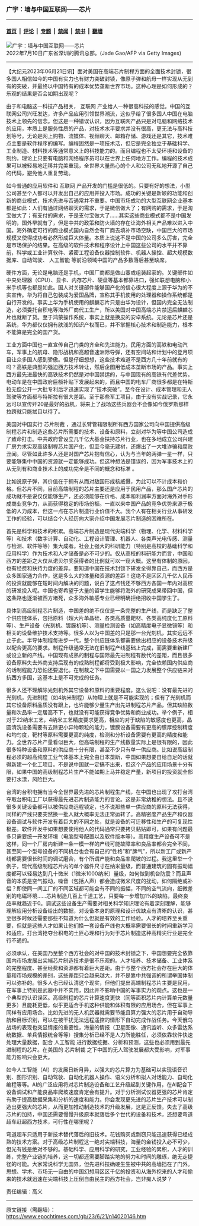 ### 广宇：墙与中国互联网——芯片

---

#### [首页](../../../..?n14020146) &nbsp;|&nbsp; [评论](../../../../../epoch-comment?n14020146) &nbsp;|&nbsp; [专题](../../../../../epoch-special?n14020146) &nbsp;|&nbsp; [禁闻](../../../../../epoch-news?n14020146) &nbsp;|&nbsp; [禁书](../../../../../books?n14020146) &nbsp;|&nbsp; [翻墙](https://github.com/gfw-breaker/nogfw/blob/master/README.md?n14020146)


<div><img alt="广宇：墙与中国互联网——芯片" class="attachment-djy_600_400 size-djy_600_400 wp-post-image" src="https://i.epochtimes.com/assets/uploads/2023/06/id14020176-41812011bebf8d67b8e83c36565e2b6a-.jpeg"/>
<div class="caption">
 2022年7月10日广东省深圳的腾讯总部。(Jade Gao/AFP via Getty Images)
</div></div><hr/><div class="post_content" id="artbody" itemprop="articleBody">
 <!-- article content begin -->
 <p>
  【大纪元2023年06月21日讯】面对美国在高端芯片制程方面的全面技术封锁，很多国人相信如今的中国有实力也有财力突破封锁，像原子弹和航母一样实现从无到有的突破，并最终以中国特有的成本优势垄断世界市场。这种心理是如何形成的？乐观的结果是否会如期出现呢？
 </p>
 <p>
  由于和电脑这一科技产品相关，
  <ok href="https://www.epochtimes.com/gb/tag/%E4%BA%92%E8%81%94%E7%BD%91.html">
   互联网
  </ok>
  产业给人一种很高科技的感觉。中国的互联网公司兴旺发达，许多产品应用引领世界潮流，这似乎给了很多国人中国在电脑技术上领先的信念。但这是一种错误认识，因为互联网产品只是对电脑和网络技术的应用，本质上是服务性质的产品，对技术水平要求并没有很高，更无法与高科技划等号。无论是网上购物、流媒体、视频聊天、邮箱存储、游戏还是其它，技术难点主要是软件程序的编写。编程固然是一项技术活，但它是完全独立于基础科学、工业制造、材料技术等通常意义上的科技能力的。而且编程也不太受环境和设备的制约，理论上只要有电脑和网络程序员可以在世界上任何地方工作。编程的技术成果可以被轻易地迁移并完美重现，全世界大量热心的个人和公司无私地开源了自己的代码，避免他人重复劳动。
 </p>
 <p>
  如今普通的应用软件和
  <ok href="https://www.epochtimes.com/gb/tag/%E4%BA%92%E8%81%94%E7%BD%91.html">
   互联网
  </ok>
  产品开发的门槛是很低的。只要有好的想法，小型公司甚至个人都可以开发出自己的应用并投入市场。成功的关键是新颖的功能和创新的商业模式，技术先进与否通常并不重要。中国市场成功的大型互联网企业基本都是如此：人们有通过网络聊天的需求，于是微信做大了；有网购的需求，于是淘宝做大了；有支付的需求，于是支付宝做大了……其实这些商业模式都不是中国发明的，国外早就有了，但是中共的政策和防火墙的存在让海外相关产品难以进入中国。海外确定可行的商业模式国内自然会有厂商去填补市场空缺，中国巨大的市场规模又使得成功者必然形成巨大体量。本质上说这不是中国的公司多么厉害，完全是市场保护的结果。在高级的软件技术和程序设计上中国这些公司的水平并不靠前，科学或工业计算软件、紧密工程设备仪器控制软件、机器人操控、超大规模数据库、自动驾驶、
  <ok href="https://www.epochtimes.com/gb/tag/%E4%BA%BA%E5%B7%A5%E6%99%BA%E8%83%BD.html">
   人工智能
  </ok>
  等前沿领域中国的产品多数落后甚至缺席。
 </p>
 <p>
  硬件方面，无论是电脑还是手机，中国厂商都是做山寨或组装起家的。关键部件如中央处理器（CPU）、显卡、内存芯片、硬盘等基本都靠进口，强如联想电脑和小米手机等也都是如此。国人对关键部件能够国产化的信心很大程度上源于华为的不实宣传。华为将自己包装成为爱国品牌，宣称其手机使用的处理器和操作系统都是自行开发的。事实上华为手机使用的麒麟芯片只是由华为设计，但国内完全无法制造，必须委托台积电等海外厂商代工生产，所以美国对中国高端芯片禁运后麒麟芯片也就断了货。至于鸿蒙操作系统，事实上就是换皮的安卓系统。无论是芯片还是系统，华为都仅仅拥有肤浅的知识产权而已，并不掌握核心技术和制造能力，根本不能算是完全的国产货。
 </p>
 <p>
  工业方面中国也一直宣传自己门类的齐全和先进能力。民用方面的高铁和电动汽车，军事上的航母、隐形战机和高超音速洲际导弹，还有空间站和计划中的登月项目让众多国人感到骄傲。但是仔细想想，这些技术难道不是西方几十年前就有的吗？高铁是典型的强迫西方技术转让，然后企图用低成本垄断市场的产品。事实上西方最先进最快的高铁技术仍然是对中国禁运的，与中国现有的高铁有代差优势。电动车是在中国政府巨额补贴下发展起来的，而且中国的电车厂商很多都是在特斯拉无偿公开一大批专利后才迅速实现了“技术突破”。至今在设计、成本管理和无人驾驶等方面都与特斯拉有很大差距。至于那些军工项目，由于没有实战记录，它永远可以宣传歼20是最好的战机，将来上了战场这些兵器会不会像如今俄罗斯那样拉跨就只能拭目以待了。
 </p>
 <p>
  美国对中国实行
  <ok href="https://www.epochtimes.com/gb/tag/%E8%8A%AF%E7%89%87%E5%88%B6%E8%A3%81.html">
   芯片制裁
  </ok>
  ，通过长臂管辖限制所有西方国家公司向中国提供高级制程芯片和制造这些芯片所需要的技术、设备和原料，立刻对华为等中国公司造成了致命打击。中共政府曾设立几千亿大基金扶持芯片行业，也在多地成立公司兴建厂房力求实现高级制程芯片国产化，但至今毫无建树，还爆出了一大堆诈骗和腐败丑闻。尽管如此许多人还是对国产芯片抱有信心，认为与当年的两弹一星一样，只要能够集中中国的资源就一定能够成功。但这种想法是错误的，因为军事技术上的从无到有和商业技术上的成功完全是不同的概念和标准 。
 </p>
 <p>
  比如说原子弹，其价值在于拥有从而对敌国形成核威慑，为此可以不计成本和价格。但芯片不同，目前高端制程的芯片主要还是应用于民用产品，那么国产芯片的成功就不是说仅仅能够生产，还必须能够在价格、成本和利润率方面对海外对手形成商业竞争力，从而获得稳定的市场份额。一直以来中国产品的竞争优势来源于极低的人力成本，但这一点在芯片制造行业价值不大。我个人有在相关行业从事研发工作的经验，可以结合个人经历向大家介绍中国发展芯片制造的困难所在。
 </p>
 <p>
  首先是科学和技术的积累。高端芯片制造是现代尖端科学（物理、化学、材料科学等）和技术（数字计算、自动化、工程设计管理、机器人、各类声光电传感、测量与检测、软件等等）集大成者。社会上强大的科研能力（特别是高校的基础科学和应用科学）作为技术和人才储备是必不可少的。仅从高校的科研能力而言，中国和西方的差距之大仅从诺贝尔奖获得者的比例就可以一窥大概。这里有体制的原因，也有经费和扶持力度的差异。要知道中国在技术封锁下研发全得靠自己，而西方是众多国家通力合作，这是多么大的体量和资源的差距！这绝不是区区几千亿人民币的投资就能够在短时间内解决的问题，说白了这点钱还不够西方各国一年内对高校的研发投入呢。中国也寄希望于大量的留学生能够将海外的研究成果带回中国，但这条路也逐渐被西方堵死，众多海外敏感专业已经明确拒绝招收中国学生了。
 </p>
 <p>
  具体到高级制程芯片制造，中国差的绝不仅仅是一条完整的生产线，而是缺乏了整个供应链体系，包括原料（超大片单晶硅、各类高质量靶材、各类高纯度化工原料等）、生产设备（光刻机、镀膜机等）、测量检测设备（如高精度电子显微镜等）和相关的设备维护技术支持等。很多人以为中国差的只是那一台光刻机，其实远远不止于此。半导体制程每进步一代，整个供应链体系都需要做出相应的设备技术升级以配合更高的要求。制程升级通常无法在旧制程产线基础上完成，而需要重新建厂或设立新的产线。中国现有成熟的制程与国际最先进制程有数代的差距，而且很多设备原料失去外商支持后现有的成熟制程都将受到极大影响，完全依赖国内供应商的话制程能力恐怕还要退化。在制裁之下中国需要以一国之力发展整个供应链来对抗西方多国，这基本上是不可完成的任务。
 </p>
 <p>
  很多人还不理解除光刻机外其它设备和原料的重要程度。这么说吧：没有最先进的光刻机，先进制程（如4纳米制程）从物理上就是不可能实现的；但有了光刻机而其它设备原料品质没有跟上，也许能够少量生产出先进制程芯片产品，但其缺陷数量和次品率一定居高不下，也就没有可能获得竞争优势和商业成功。举个例子，相对于22纳米工艺，4纳米工艺精度要求更高，相应的对于缺陷的敏感度也更高，晶圆清洗设备需要有去除更小异物颗粒的能力，镀膜设备需要有更高的膜厚控制精度和均匀度，靶材等原料需要更高的纯度，检测和分析设备需要有更高的精度和能力。全世界芯片产量看似巨大，但高端制程的生产线数量实际上是很有限的，因此很多特种设备和原料的供应商十分有限，甚至不少只有单一供应商。比如说高级制程必须的超高纯度工业气体基本上完全由日本垄断，中国如果想要自给自足的话就得新建一个化工项目。不是说中国就一定搞不出来，但这个产品的应用场景十分有限，如果中国的高级制程芯片生产不能如期上马并稳定产量，新项目的投资就全部要打水漂，风险巨大。
 </p>
 <p>
  台湾的台积电拥有当今全世界最先进的芯片制程生产线，在中国也出现了攻打台湾夺取台积电工厂以获得最先进芯片制造能力的言论。这是非常幼稚的想法。且不说很多关键设备都可以被供应商远程锁定，也不说那些单一供应商的原料无法获得，同样的产线只要突然换一批人就大概率无法正常运转了。高精密度产品生产和仪器设备调试与软件开发有着巨大的不同之处，就是设备的可迁移性和生产的可复现性极差。软件开发中如果想要使用他人的代码通常只要拷贝黏贴即可，如果有问题最多只需要统一开发环境（电脑型号配置以及软件版本等）。高精度生产设备可不是这样，同一个厂房内新建一条一模一样的产线可能故障率和良品率都会完全不同，甚至同一个型号设备的不同机台也会有自己的“性格”和“脾气”，所以新工厂或新产线都需要很长时间的调试磨合，有个所谓产能和良品率爬坡的过程。我这里举一个例子，现代高级制程芯片内的单个器件尺寸在纳米量级，而普通建筑的固有振动幅度都可以轻易达到几十微米（1微米1000纳米）量级，如何做到机台防震？而且声音的本质是空气振动，噪音（包括人声）都会造成微米尺度的扰动，如何隔绝或补偿？即使同一间工厂的不同区域都可能会有不同的振幅，不同的空气流向，细微差别的电磁环境……芯片制造几百上千道工艺，只要每一步增加1%的缺陷，最终良品率就趋近于0。调试这些设备生产需要对相关科学知识理论有着深刻理解，能够理解应用分析设备给出的数据，对设备本身的原理和设计优缺点有清晰的认识，甚至很多时候还需要那些不知道为什么但就是有效的工作经验。人才的培养至关重要，但就是这些人才如果让他们换一套设备产线也大概率需要很长的时间重新学习和适应。打台湾抢夺台积电的土匪心理和行为对于芯片制造这种高精尖行业是完全行不通的。
 </p>
 <p>
  必须承认，在美国乃至整个西方社会的对中国的技术封锁之下，中国想要完全依靠国内市场发展出尖端芯片制造技术是很不乐观的。人才培养、技术储备、工业体系的完整程度、甚至经费和资源都有着巨大差距。由于与整个西方社会存在巨大的体量和市场规模的差别，这些差距只会越来越大，并不是靠中共强调的所谓举国体制可以弥补的。很多人也已经认清这个现实，但他们提出高端制程芯片主要是民用，在军事上特别是武器中并不实用，因此并不影响中国的军事实力的观点。这也是一个典型的认识误区。高级制程的芯片计算速度更快（同等面积芯片内计算单元数量更多）且能耗更低，似乎更适合手机这种供能和体积有限的应用场合，但在军事上同样有应用场合。比如先进的无人机武器就需要节能且算力强大的芯片用于自动导航和目标识别，可以在被干扰无法远程遥控的情形下自动完成作战任务。今天俄乌战场的表现也突显情报的重要性，海量的情报（卫星图像、通讯监听、众多雷达系统数据、单兵情报统合等等）搜集分析已经不是人力所能胜任，必须依靠软件快速处理大量数据，配合
  <ok href="https://www.epochtimes.com/gb/tag/%E4%BA%BA%E5%B7%A5%E6%99%BA%E8%83%BD.html">
   人工智能
  </ok>
  进行数据挖掘、分析和预测，这些也必须用到最先进制程的芯片。在美国的
  <ok href="https://www.epochtimes.com/gb/tag/%E8%8A%AF%E7%89%87%E5%88%B6%E8%A3%81.html">
   芯片制裁
  </ok>
  之下中国的无人驾驶发展都大受影响，对军事能力影响只会更大。
 </p>
 <p>
  如今人工智能（AI）的发展日新月异，以强大的芯片算力为基础可以实现语音识别、图形识别、自动驾驶、自动化机器人操作、语义分析和拟人对话能力、自动化编程等等。AI的广泛应用将对芯片制造设备和工艺升级起到关键作用，在AI配合下设备调试和产能良品率爬坡速度肯定会有提升。对于分析测试仪器更强的芯片肯定有助于提高数据采集和分析的速度和能力。你会发现更先进的芯片生产技术可以制造出更强大的芯片，从而更加推动制造技术的升级发展，这是正反馈。失去了高级芯片的加持，中国还需要慢慢升级原本就落后多个世代的设备和技术，还想要弯道超车赶超西方技术，可行性在哪里呢？
 </p>
 <p>
  弯道超车只适用于新技术替代落后的旧技术。花钱购买或剽窃只能迅速获得已经成熟的技术方案。对于高级芯片制程这一绝对尖端科技，海量的金钱投入必不可少，但光有钱是绝对不够的。基础科学、应用科学的研究，工业经验的累积，人才的训练，完整产业链的培养，这一切都还需要脚踏实地的努力和时间的雕琢，绝无走捷径的可能。大家常说科学无国界，但先进科技确硬生生被中共的高墙挡在了门外。思想、学术、市场无一自由的中国幻想用区区千亿的投资和从海外挖来的人才和偷来的技术就迅速在尖端科技上压倒自由民主的西方社会，岂非痴人说梦？
 </p>
 <p>
  责任编辑：高义
 </p>
 <!-- article content end -->
 <div id="below_article_ad">
 </div>
</div>


---

原文链接（需翻墙）：https://www.epochtimes.com/gb/23/6/21/n14020146.htm